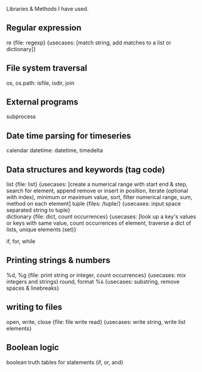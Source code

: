 Libraries & Methods I have used.

Regular expression
------------------
re	{file: regexp} {usecases: [match string, add matches to a list or dictionary]}

File system traversal
---------------------
os, os.path: isfile, isdir, join

External programs
-----------------
subprocess

Date time parsing for timeseries
--------------------------------
calendar
datetime: datetime, timedelta

Data structures and keywords (tag code)
---------------------------------------
list {file: list} {usecases: [create a numerical range with start end & step, search for element, append remove or insert in position, iterate (optional with index), minimum or maximum value, sort, filter numerical range, sum, method on each element]
tuple {files: /tuple/} {usecases: input space separated string to tuple}  
dictionary {file: dict, count occurrences} {usecases: [look up a key's values or keys with same value, count occurrences of element, traverse a dict of lists, unique elements (set)}

if, for, while

Printing strings & numbers
--------------------------
%d, %g {file: print string or integer, count occurrences} {usecases: mix integers and strings)
round, format
%s {usecases: substring, remove spaces & linebreaks}


writing to files
----------------
open, write, close {file: file write read} {usecases: write string, write list elements}

Boolean logic
-------------
boolean truth tables for statements (if, or, and)

